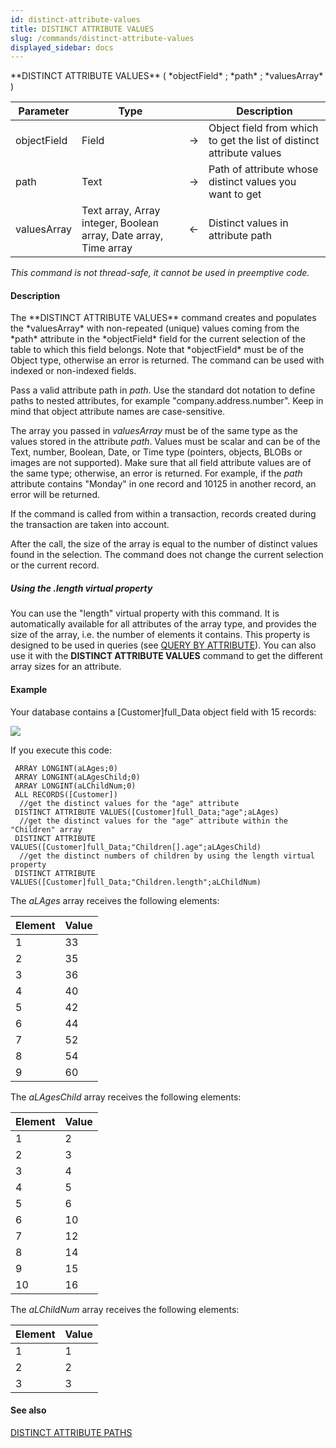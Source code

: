 ```yaml
---
id: distinct-attribute-values
title: DISTINCT ATTRIBUTE VALUES
slug: /commands/distinct-attribute-values
displayed_sidebar: docs
---
```


<!--REF #_command_.DISTINCT ATTRIBUTE VALUES.Syntax-->**DISTINCT ATTRIBUTE VALUES** ( *objectField* ; *path* ; *valuesArray* )<!-- END REF-->
<!--REF #_command_.DISTINCT ATTRIBUTE VALUES.Params-->
| Parameter | Type |  | Description |
| --- | --- | --- | --- |
| objectField | Field | &#8594;  | Object field from which to get the list of distinct attribute values |
| path | Text | &#8594;  | Path of attribute whose distinct values you want to get |
| valuesArray | Text array, Array integer, Boolean array, Date array, Time array | &#8592; | Distinct values in attribute path |

<!-- END REF-->

*This command is not thread-safe, it cannot be used in preemptive code.*


#### Description 

<!--REF #_command_.DISTINCT ATTRIBUTE VALUES.Summary-->The **DISTINCT ATTRIBUTE VALUES** command creates and populates the *valuesArray* with non-repeated (unique) values coming from the *path* attribute in the *objectField* field for the current selection of the table to which this field belongs.<!-- END REF--> Note that *objectField* must be of the Object type, otherwise an error is returned. The command can be used with indexed or non-indexed fields. 

Pass a valid attribute path in *path*. Use the standard dot notation to define paths to nested attributes, for example "company.address.number". Keep in mind that object attribute names are case-sensitive.

The array you passed in *valuesArray* must be of the same type as the values stored in the attribute *path*. Values must be scalar and can be of the Text, number, Boolean, Date, or Time type (pointers, objects, BLOBs or images are not supported). Make sure that all field attribute values are of the same type; otherwise, an error is returned. For example, if the *path* attribute contains "Monday" in one record and 10125 in another record, an error will be returned. 

If the command is called from within a transaction, records created during the transaction are taken into account. 

After the call, the size of the array is equal to the number of distinct values found in the selection. The command does not change the current selection or the current record. 

##### Using the .length virtual property 

You can use the "length" virtual property with this command. It is automatically available for all attributes of the array type, and provides the size of the array, i.e. the number of elements it contains. This property is designed to be used in queries (see [QUERY BY ATTRIBUTE](query-by-attribute.md)). You can also use it with the **DISTINCT ATTRIBUTE VALUES** command to get the different array sizes for an attribute.

#### Example 

Your database contains a \[Customer\]full\_Data object field with 15 records:

![](../assets/en/commands/pict2994114.en.png)

If you execute this code:

```4d
 ARRAY LONGINT(aLAges;0)
 ARRAY LONGINT(aLAgesChild;0)
 ARRAY LONGINT(aLChildNum;0)
 ALL RECORDS([Customer])
  //get the distinct values for the "age" attribute
 DISTINCT ATTRIBUTE VALUES([Customer]full_Data;"age";aLAges)
  //get the distinct values for the "age" attribute within the "Children" array
 DISTINCT ATTRIBUTE VALUES([Customer]full_Data;"Children[].age";aLAgesChild)
  //get the distinct numbers of children by using the length virtual property
 DISTINCT ATTRIBUTE VALUES([Customer]full_Data;"Children.length";aLChildNum)
```

The *aLAges* array receives the following elements:

| **Element** | **Value** |
| ----------- | --------- |
| 1           | 33        |
| 2           | 35        |
| 3           | 36        |
| 4           | 40        |
| 5           | 42        |
| 6           | 44        |
| 7           | 52        |
| 8           | 54        |
| 9           | 60        |

The *aLAgesChild* array receives the following elements:

| **Element** | **Value** |
| ----------- | --------- |
| 1           | 2         |
| 2           | 3         |
| 3           | 4         |
| 4           | 5         |
| 5           | 6         |
| 6           | 10        |
| 7           | 12        |
| 8           | 14        |
| 9           | 15        |
| 10          | 16        |

The *aLChildNum* array receives the following elements:

| **Element** | **Value** |
| ----------- | --------- |
| 1           | 1         |
| 2           | 2         |
| 3           | 3         |

#### See also 

  
[DISTINCT ATTRIBUTE PATHS](distinct-attribute-paths.md)  